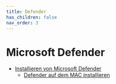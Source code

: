 ```yaml
---
title: Defender
has_children: false
nav_order: 3
---
```


# Microsoft Defender

- [Installieren von Microsoft Defender](https://support.microsoft.com/de-de/topic/installieren-von-microsoft-defender-ba7d17d7-464b-444d-bb47-990b7278369d)
  - [Defender auf dem MAC installieren](https://aka.ms/MacDefender)
